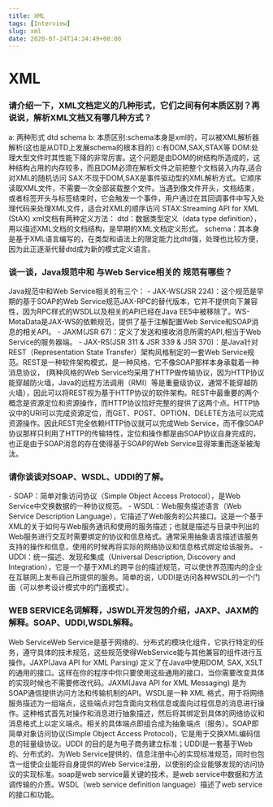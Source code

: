 ```yaml
---
title: XML
tags: [Interview]
slug: xml
date: 2020-07-24T14:24:49+08:00
---
```


# XML

<!--more-->

### 请介绍一下，XML文档定义的几种形式，它们之间有何本质区别？再说说，解析XML文档又有哪几种方式？

a: 两种形式 dtd schema
b: 本质区别:schema本身是xml的，可以被XML解析器解析(这也是从DTD上发展schema的根本目的)
c:有DOM,SAX,STAX等
DOM:处理大型文件时其性能下降的非常厉害。这个问题是由DOM的树结构所造成的，这种结构占用的内存较多，而且DOM必须在解析文件之前把整个文档装入内存,适合对XML的随机访问
SAX:不现于DOM,SAX是事件驱动型的XML解析方式。它顺序读取XML文件，不需要一次全部装载整个文件。当遇到像文件开头，文档结束，或者标签开头与标签结束时，它会触发一个事件，用户通过在其回调事件中写入处理代码来处理XML文件，适合对XML的顺序访问
STAX:Streaming API for XML (StAX)
xml文档有两种定义方法：
dtd：数据类型定义（data type definition），用以描述XML文档的文档结构，是早期的XML文档定义形式。
schema：其本身是基于XML语言编写的，在类型和语法上的限定能力比dtd强，处理也比较方便，因为此正逐渐代替dtd成为新的模式定义语言。

### 谈一谈，Java规范中和 与Web Service相关的 规范有哪些？

Java规范中和Web Service相关的有三个：
\- JAX-WS(JSR 224)：这个规范是早期的基于SOAP的Web Service规范JAX-RPC的替代版本，它并不提供向下兼容性，因为RPC样式的WSDL以及相关的API已经在Java EE5中被移除了。WS-MetaData是JAX-WS的依赖规范，提供了基于注解配置Web Service和SOAP消息的相关API。
\- JAXM(JSR 67)：定义了发送和接收消息所需的API,相当于Web Service的服务器端。
\- JAX-RS(JSR 311 & JSR 339 & JSR 370)：是Java针对REST（Representation State Transfer）架构风格制定的一套Web Service规范。REST是一种软件架构模式，是一种风格，它不像SOAP那样本身承载着一种消息协议， (两种风格的Web Service均采用了HTTP做传输协议，因为HTTP协议能穿越防火墙，Java的远程方法调用（RMI）等是重量级协议，通常不能穿越防火墙），因此可以将REST视为基于HTTP协议的软件架构。REST中最重要的两个概念是资源定位和资源操作，而HTTP协议恰好完整的提供了这两个点。HTTP协议中的URI可以完成资源定位，而GET、POST、OPTION、DELETE方法可以完成资源操作。因此REST完全依赖HTTP协议就可以完成Web Service，而不像SOAP协议那样只利用了HTTP的传输特性，定位和操作都是由SOAP协议自身完成的，也正是由于SOAP消息的存在使得基于SOAP的Web Service显得笨重而逐渐被淘汰。

### 请你谈谈对SOAP、WSDL、UDDI的了解。

\- SOAP：简单对象访问协议（Simple Object Access Protocol），是Web Service中交换数据的一种协议规范。
\- WSDL：Web服务描述语言（Web Service Description Language），它描述了Web服务的公共接口。这是一个基于XML的关于如何与Web服务通讯和使用的服务描述；也就是描述与目录中列出的Web服务进行交互时需要绑定的协议和信息格式。通常采用抽象语言描述该服务支持的操作和信息，使用的时候再将实际的网络协议和信息格式绑定给该服务。
\- UDDI：统一描述、发现和集成（Universal Description, Discovery and Integration），它是一个基于XML的跨平台的描述规范，可以使世界范围内的企业在互联网上发布自己所提供的服务。简单的说，UDDI是访问各种WSDL的一个门面（可以参考设计模式中的门面模式）。

### WEB SERVICE名词解释，JSWDL开发包的介绍，JAXP、JAXM的解释。SOAP、UDDI,WSDL解释。

Web ServiceWeb Service是基于网络的、分布式的模块化组件，它执行特定的任务，遵守具体的技术规范，这些规范使得WebService能与其他兼容的组件进行互操作。JAXP(Java API for XML Parsing) 定义了在Java中使用DOM, SAX, XSLT的通用的接口。这样在你的程序中你只要使用这些通用的接口，当你需要改变具体的实现时候也不需要修改代码。JAXM(Java API for XML Messaging) 是为SOAP通信提供访问方法和传输机制的API。WSDL是一种 XML 格式，用于将网络服务描述为一组端点，这些端点对包含面向文档信息或面向过程信息的消息进行操作。这种格式首先对操作和消息进行抽象描述，然后将其绑定到具体的网络协议和消息格式上以定义端点。相关的具体端点即组合成为抽象端点（服务）。SOAP即简单对象访问协议(Simple Object Access Protocol)，它是用于交换XML编码信息的轻量级协议。UDDI 的目的是为电子商务建立标准；UDDI是一套基于Web的、分布式的、为Web Service提供的、信息注册中心的实现标准规范，同时也包含一组使企业能将自身提供的Web Service注册，以使别的企业能够发现的访问协议的实现标准。soap是web service最关键的技术，是web service中数据和方法调传输的介质。WSDL（web service definition language）描述了web service的接口和功能。
